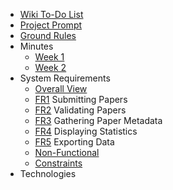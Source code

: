 - [Wiki To-Do List](https://github.ncsu.edu/engr-csc-sdc/2022SpringTeam06-CSC-Dept-1/wiki/Wiki-ToDo-and-Notes)
- [Project Prompt](https://github.ncsu.edu/engr-csc-sdc/2022SpringTeam06-CSC-Dept-1/wiki/Project-Prompt)
- [Ground Rules](https://github.ncsu.edu/engr-csc-sdc/2022SpringTeam06-CSC-Dept-1/wiki/Ground-Rules)
- Minutes
    - [Week 1](https://github.ncsu.edu/engr-csc-sdc/2022SpringTeam06-CSC-Dept-1/wiki/Week-1)
    - [Week 2](https://github.ncsu.edu/engr-csc-sdc/2022SpringTeam06-CSC-Dept-1/wiki/Week-2)
- System Requirements
    - [Overall View](https://github.ncsu.edu/engr-csc-sdc/2022SpringTeam06-CSC-Dept-1/wiki/Overall-View)
    - [FR1](https://github.ncsu.edu/engr-csc-sdc/2022SpringTeam06-CSC-Dept-1/wiki/FR1-Submitting-Papers) Submitting Papers
    - [FR2](https://github.ncsu.edu/engr-csc-sdc/2022SpringTeam06-CSC-Dept-1/wiki/FR2-Gathering-Paper-Metadata) Validating Papers
    - [FR3](https://github.ncsu.edu/engr-csc-sdc/2022SpringTeam06-CSC-Dept-1/wiki/FR3-Gathering-Paper-Metadata) Gathering Paper Metadata
    - [FR4](https://github.ncsu.edu/engr-csc-sdc/2022SpringTeam06-CSC-Dept-1/wiki/FR4-Displaying-Statistics) Displaying Statistics
    - [FR5](https://github.ncsu.edu/engr-csc-sdc/2022SpringTeam06-CSC-Dept-1/wiki/FR5-Exporting-Data) Exporting Data
    - [Non-Functional](https://github.ncsu.edu/engr-csc-sdc/2022SpringTeam06-CSC-Dept-1/wiki/Non-Functional-Requirements)
    - [Constraints](https://github.ncsu.edu/engr-csc-sdc/2022SpringTeam06-CSC-Dept-1/wiki/Constraints)
- Technologies